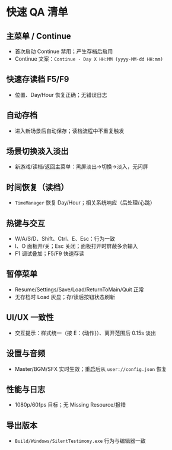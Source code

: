 # 快速 QA 清单

## 主菜单 / Continue
- 首次启动 Continue 禁用；产生存档后启用
- Continue 文案：`Continue - Day X HH:MM (yyyy-MM-dd HH:mm)`

## 快速存读档 F5/F9
- 位置、Day/Hour 恢复正确；无错误日志

## 自动存档
- 进入新场景后自动保存；读档流程中不重复触发

## 场景切换淡入淡出
- 新游戏/读档/返回主菜单：黑屏淡出→切换→淡入，无闪屏

## 时间恢复（读档）
- `TimeManager` 恢复 Day/Hour；相关系统响应（后处理/心跳）

## 热键与交互
- W/A/S/D、Shift、Ctrl、E、Esc：行为一致
- I、O 面板开/关；Esc 关闭；面板打开时屏蔽多余输入
- F1 调试叠加；F5/F9 快速存读

## 暂停菜单
- Resume/Settings/Save/Load/ReturnToMain/Quit 正常
- 无存档时 Load 灰显；存/读后按钮状态刷新

## UI/UX 一致性
- 交互提示：样式统一（按 E：{动作}）、离开范围后 0.15s 淡出

## 设置与音频
- Master/BGM/SFX 实时生效；重启后从 `user://config.json` 恢复

## 性能与日志
- 1080p/60fps 目标；无 Missing Resource/报错

## 导出版本
- `Build/Windows/SilentTestimony.exe` 行为与编辑器一致
